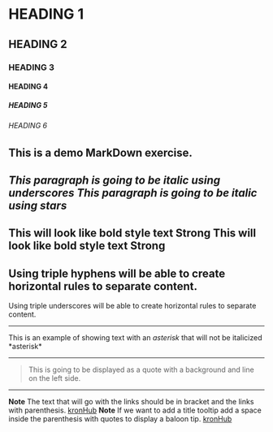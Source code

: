 <!--Heading-->
# HEADING 1
## HEADING 2
### HEADING 3
#### HEADING 4
##### HEADING 5
###### HEADING 6

This is a demo MarkDown exercise.
---
<!--Italics-->
_This paragraph is going to be italic using underscores_
*This paragraph is going to be italic using stars*
---
<!--Strong-->
This will look like bold style text **Strong**
This will look like bold style text __Strong__
---
<!--Horizontal Rule-->
Using triple hyphens will be able to create horizontal rules to separate content.
---
Using triple underscores will be able to create horizontal rules to separate content.
___
<!--Escape character using backslash-->
This is an example of showing text with an *asterisk* that will not be italicized \*asterisk*
___
<!--Block Quote-->
>This is going to be displayed as a quote with a background and line on the left side.
___
<!--Creating Links using markDown-->
**Note**
The text that will go with the links should be in bracket and the links with parenthesis.
[kronHub](fb.com)
**Note**
If we want to add a title tooltip add a space inside the parenthesis with quotes to display a baloon tip.
[kronHub](fb.com "fb")

